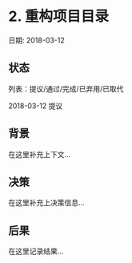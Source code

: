 # 2. 重构项目目录

日期: 2018-03-12

## 状态

列表：提议/通过/完成/已弃用/已取代

2018-03-12 提议

## 背景

在这里补充上下文...

## 决策

在这里补充上决策信息...

## 后果

在这里记录结果...
